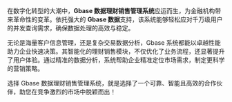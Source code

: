 在数字化转型的大潮中，**Gbase 数据理财销售管理系统**应运而生，为金融机构带来革命性的变革。依托强大的 **Gbase 数据**支持，该系统能够轻松应对千万级用户的并发查询需求，确保数据处理的高效与稳定。

无论是海量客户信息管理，还是复杂交易数据分析，Gbase 系统都能以卓越性能助力企业快速决策。其智能化的理财销售模块，不仅优化了业务流程，还显著提升了用户体验。通过精准的数据分析，系统帮助企业精准定位市场需求，制定更科学的营销策略。

选择 Gbase 数据理财销售管理系统，就是选择了一个可靠、智能且高效的合作伙伴，助您在竞争激烈的市场中脱颖而出！
